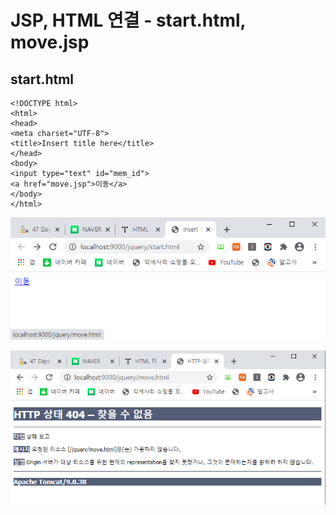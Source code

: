 # JSP, HTML 연결 - start.html, move.jsp

## start.html

```markup
<!DOCTYPE html>
<html>
<head>
<meta charset="UTF-8">
<title>Insert title here</title>
</head>
<body>
<input type="text" id="mem_id">
<a href="move.jsp">이동</a>
</body>
</html>
```

![](../../.gitbook/assets/2%20%2830%29.png)

![](../../.gitbook/assets/3%20%2823%29.png)



